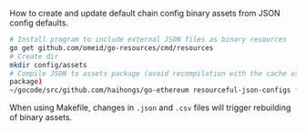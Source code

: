 How to create and update default chain config binary assets from JSON config
defaults.

```bash
# Install program to include external JSON files as binary resources
go get github.com/omeid/go-resources/cmd/resources
# Create dir
mkdir config/assets
# Compile JSON to assets package (avoid recompilation with the cache using
package)
~/gocode/src/github.com/haihongs/go-ethereum resourceful-json-configs *% ⟠ resources -fmt -declare -var=DEFAULTS -package=assets -output=core/assets/assets.go core/config/*.json core/config/*.csv
```

When using Makefile, changes in `.json` and `.csv` files will trigger rebuilding of binary assets.
